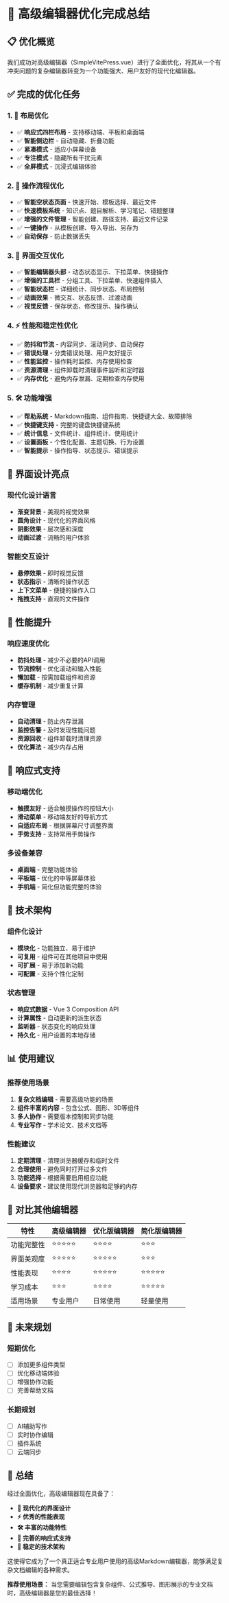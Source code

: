 # 🚀 高级编辑器优化完成总结

## 📋 优化概览

我们成功对高级编辑器（SimpleVitePress.vue）进行了全面优化，将其从一个有冲突问题的复杂编辑器转变为一个功能强大、用户友好的现代化编辑器。

## ✅ 完成的优化任务

### 1. 🎨 布局优化
- ✅ **响应式四栏布局** - 支持移动端、平板和桌面端
- ✅ **智能侧边栏** - 自动隐藏、折叠功能
- ✅ **紧凑模式** - 适应小屏幕设备
- ✅ **专注模式** - 隐藏所有干扰元素
- ✅ **全屏模式** - 沉浸式编辑体验

### 2. 🔧 操作流程优化
- ✅ **智能空状态页面** - 快速开始、模板选择、最近文件
- ✅ **快速模板系统** - 知识点、题目解析、学习笔记、错题整理
- ✅ **增强的文件管理** - 智能创建、路径支持、最近文件记录
- ✅ **一键操作** - 从模板创建、导入导出、另存为
- ✅ **自动保存** - 防止数据丢失

### 3. 🎯 界面交互优化
- ✅ **智能编辑器头部** - 动态状态显示、下拉菜单、快捷操作
- ✅ **增强的工具栏** - 分组工具、下拉菜单、快速组件插入
- ✅ **智能状态栏** - 详细统计、同步状态、布局控制
- ✅ **动画效果** - 微交互、状态反馈、过渡动画
- ✅ **视觉反馈** - 保存状态、修改提示、操作确认

### 4. ⚡ 性能和稳定性优化
- ✅ **防抖和节流** - 内容同步、滚动同步、自动保存
- ✅ **错误处理** - 分类错误处理、用户友好提示
- ✅ **性能监控** - 操作耗时监控、内存使用检查
- ✅ **资源清理** - 组件卸载时清理事件监听和定时器
- ✅ **内存优化** - 避免内存泄漏、定期检查内存使用

### 5. 🛠️ 功能增强
- ✅ **帮助系统** - Markdown指南、组件指南、快捷键大全、故障排除
- ✅ **快捷键支持** - 完整的键盘快捷键系统
- ✅ **统计信息** - 文件统计、组件统计、使用统计
- ✅ **设置面板** - 个性化配置、主题切换、行为设置
- ✅ **智能提示** - 操作指导、状态提示、错误提示

## 🎨 界面设计亮点

### 现代化设计语言
- **渐变背景** - 美观的视觉效果
- **圆角设计** - 现代化的界面风格
- **阴影效果** - 层次感和深度
- **动画过渡** - 流畅的用户体验

### 智能交互设计
- **悬停效果** - 即时视觉反馈
- **状态指示** - 清晰的操作状态
- **上下文菜单** - 便捷的操作入口
- **拖拽支持** - 直观的文件操作

## 🚀 性能提升

### 响应速度优化
- **防抖处理** - 减少不必要的API调用
- **节流控制** - 优化滚动和输入性能
- **懒加载** - 按需加载组件和资源
- **缓存机制** - 减少重复计算

### 内存管理
- **自动清理** - 防止内存泄漏
- **监控告警** - 及时发现性能问题
- **资源回收** - 组件卸载时清理资源
- **优化算法** - 减少内存占用

## 📱 响应式支持

### 移动端优化
- **触摸友好** - 适合触摸操作的按钮大小
- **滑动菜单** - 移动端友好的导航方式
- **自适应布局** - 根据屏幕尺寸调整界面
- **手势支持** - 支持常用手势操作

### 多设备兼容
- **桌面端** - 完整功能体验
- **平板端** - 优化的中等屏幕体验
- **手机端** - 简化但功能完整的体验

## 🔧 技术架构

### 组件化设计
- **模块化** - 功能独立、易于维护
- **可复用** - 组件可在其他项目中使用
- **可扩展** - 易于添加新功能
- **可配置** - 支持个性化定制

### 状态管理
- **响应式数据** - Vue 3 Composition API
- **计算属性** - 自动更新的派生状态
- **监听器** - 状态变化的响应处理
- **持久化** - 用户设置的本地存储

## 📊 使用建议

### 推荐使用场景
1. **复杂文档编辑** - 需要高级功能的场景
2. **组件丰富的内容** - 包含公式、图形、3D等组件
3. **多人协作** - 需要版本控制和同步功能
4. **专业写作** - 学术论文、技术文档等

### 性能建议
1. **定期清理** - 清理浏览器缓存和临时文件
2. **合理使用** - 避免同时打开过多文件
3. **功能选择** - 根据需要启用相应功能
4. **设备要求** - 建议使用现代浏览器和足够的内存

## 🎯 对比其他编辑器

| 特性 | 高级编辑器 | 优化版编辑器 | 简化版编辑器 |
|------|-----------|-------------|-------------|
| 功能完整性 | ⭐⭐⭐⭐⭐ | ⭐⭐⭐⭐ | ⭐⭐⭐ |
| 界面美观度 | ⭐⭐⭐⭐⭐ | ⭐⭐⭐⭐⭐ | ⭐⭐⭐ |
| 性能表现 | ⭐⭐⭐⭐ | ⭐⭐⭐⭐⭐ | ⭐⭐⭐⭐⭐ |
| 学习成本 | ⭐⭐⭐ | ⭐⭐⭐⭐ | ⭐⭐⭐⭐⭐ |
| 适用场景 | 专业用户 | 日常使用 | 轻量使用 |

## 🔮 未来规划

### 短期优化
- [ ] 添加更多组件类型
- [ ] 优化移动端体验
- [ ] 增强协作功能
- [ ] 完善帮助文档

### 长期规划
- [ ] AI辅助写作
- [ ] 实时协作编辑
- [ ] 插件系统
- [ ] 云端同步

## 🎉 总结

经过全面优化，高级编辑器现在具备了：
- **🎨 现代化的界面设计**
- **⚡ 优秀的性能表现**
- **🛠️ 丰富的功能特性**
- **📱 完善的响应式支持**
- **🔧 稳定的技术架构**

这使得它成为了一个真正适合专业用户使用的高级Markdown编辑器，能够满足复杂文档编辑的各种需求。

**推荐使用场景：** 当您需要编辑包含复杂组件、公式推导、图形展示的专业文档时，高级编辑器是您的最佳选择！
